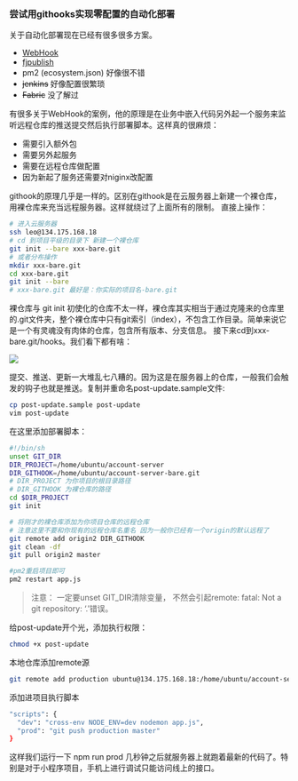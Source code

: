 ### 尝试用githooks实现零配置的自动化部署

关于自动化部署现在已经有很多很多方案。
- [WebHook](https://segmentfault.com/a/1190000005644039)
- [fjpublish](https://github.com/zczhangchao51/fjpublish)
- pm2 (ecosystem.json) 好像很不错
- ~~jenkins~~ 好像配置很繁琐
- ~~Fabric~~ 没了解过

有很多关于WebHook的案例，他的原理是在业务中嵌入代码另外起一个服务来监听远程仓库的推送提交然后执行部署脚本。这样真的很麻烦：
- 需要引入额外包
- 需要另外起服务
- 需要在远程仓库做配置
- 因为新起了服务还需要对niginx改配置

githook的原理几乎是一样的。区别在githook是在云服务器上新建一个裸仓库，用裸仓库来充当远程服务器。这样就绕过了上面所有的限制。
直接上操作：

```bash
# 进入云服务器
ssh leo@134.175.168.18
# cd 到项目平级的目录下 新建一个裸仓库
git init --bare xxx-bare.git
# 或者分布操作
mkdir xxx-bare.git
cd xxx-bare.git
git init --bare
# xxx-bare.git 最好是：你实际的项目名-bare.git
```

裸仓库与 git init 初使化的仓库不太一样，裸仓库其实相当于通过克隆来的仓库里的.git文件夹，整个裸仓库中只有git索引（index），不包含工作目录。简单来说它是一个有灵魂没有肉体的仓库，包含所有版本、分支信息。
接下来cd到xxx-bare.git/hooks。我们看下都有啥：

![](https://i.loli.net/2019/01/21/5c4541f0ba880.png)

提交、推送、更新一大堆乱七八糟的。因为这是在服务器上的仓库，一般我们会触发的钩子也就是推送。复制并重命名post-update.sample文件:
```bash
cp post-update.sample post-update
vim post-update
```

在这里添加部署脚本：

```bash
#!/bin/sh
unset GIT_DIR
DIR_PROJECT=/home/ubuntu/account-server
DIR_GITHOOK=/home/ubuntu/account-server-bare.git
# DIR_PROJECT 为你项目的根目录路径
# DIR_GITHOOK 为裸仓库的路径
cd $DIR_PROJECT
git init

# 将刚才的裸仓库添加为你项目仓库的远程仓库
# 注意这里不要和你现有的远程仓库名重名 因为一般你已经有一个origin的默认远程了
git remote add origin2 DIR_GITHOOK
git clean -df
git pull origin2 master

#pm2重启项目即可
pm2 restart app.js 
```

> 注意： 一定要unset GIT_DIR清除变量， 不然会引起remote: fatal: Not a git repository: ‘.’错误。

给post-update开个光，添加执行权限：

```bash
chmod +x post-update
```

本地仓库添加remote源

```bash
git remote add production ubuntu@134.175.168.18:/home/ubuntu/account-server-bare.git
```

添加进项目执行脚本

```bash
"scripts": {
  "dev": "cross-env NODE_ENV=dev nodemon app.js",
  "prod": "git push production master"
}
```

这样我们运行一下 npm run prod 几秒钟之后就服务器上就跑着最新的代码了。特别是对于小程序项目，手机上进行调试只能访问线上的接口。

